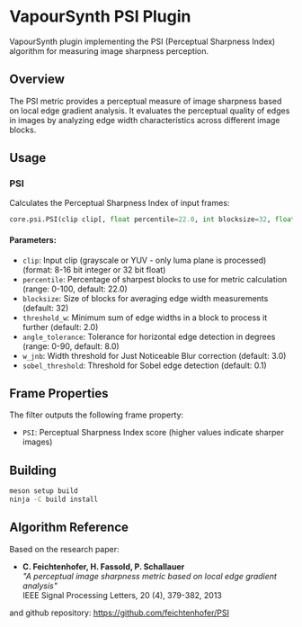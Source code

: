 # VapourSynth PSI Plugin

VapourSynth plugin implementing the PSI (Perceptual Sharpness Index) algorithm for measuring image sharpness perception.

## Overview

The PSI metric provides a perceptual measure of image sharpness based on local edge gradient analysis. It evaluates the perceptual quality of edges in images by analyzing edge width characteristics across different image blocks.

## Usage

### PSI

Calculates the Perceptual Sharpness Index of input frames:

```python
core.psi.PSI(clip clip[, float percentile=22.0, int blocksize=32, float threshold_w=2.0, float angle_tolerance=8.0, float w_jnb=3.0, float sobel_threshold=0.1])
```

#### Parameters:
- `clip`: Input clip (grayscale or YUV - only luma plane is processed) (format: 8-16 bit integer or 32 bit float)
- `percentile`: Percentage of sharpest blocks to use for metric calculation (range: 0-100, default: 22.0)
- `blocksize`: Size of blocks for averaging edge width measurements (default: 32)
- `threshold_w`: Minimum sum of edge widths in a block to process it further (default: 2.0)
- `angle_tolerance`: Tolerance for horizontal edge detection in degrees (range: 0-90, default: 8.0)
- `w_jnb`: Width threshold for Just Noticeable Blur correction (default: 3.0)
- `sobel_threshold`: Threshold for Sobel edge detection (default: 0.1)

## Frame Properties

The filter outputs the following frame property:
- `PSI`: Perceptual Sharpness Index score (higher values indicate sharper images)

## Building

```bash
meson setup build
ninja -C build install
```

## Algorithm Reference

Based on the research paper:
- **C. Feichtenhofer, H. Fassold, P. Schallauer**  
  *"A perceptual image sharpness metric based on local edge gradient analysis"*  
  IEEE Signal Processing Letters, 20 (4), 379-382, 2013

and github repository:
<https://github.com/feichtenhofer/PSI>
